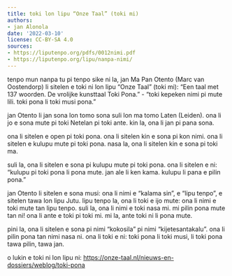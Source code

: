 ```yaml
---
title: toki lon lipu “Onze Taal” (toki mi)
authors:
- jan Alonola
date: '2022-03-10'
license: CC-BY-SA 4.0
sources:
- https://liputenpo.org/pdfs/0012nimi.pdf
- https://liputenpo.org/lipu/nanpa-nimi/
---
```


tenpo mun nanpa tu pi tenpo sike ni la, jan Ma Pan Otento (Marc van Oostendorp) li sitelen e toki ni lon lipu “Onze Taal” (toki mi): “Een taal met 137 woorden. De vrolijke kunsttaal Toki Pona.” - “toki kepeken nimi pi mute lili. toki pona li toki musi pona.”

jan Otento li jan sona lon tomo sona suli lon ma tomo Laten (Leiden). ona li jo e sona mute pi toki Netelan pi toki ante. kin la, ona li jan pi pana sona.

ona li sitelen e open pi toki pona. ona li sitelen kin e sona pi kon nimi. ona li sitelen e kulupu mute pi toki pona. nasa la, ona li sitelen kin e sona pi toki ma.

suli la, ona li sitelen e sona pi kulupu mute pi toki pona. ona li sitelen e ni: “kulupu pi toki pona li pona mute. jan ale li ken kama. kulupu li pana e pilin pona.”

jan Otento li sitelen e sona musi: ona li nimi e “kalama sin”, e “lipu tenpo”, e sitelen tawa lon lipu Jutu. lipu tenpo la, ona li toki e ijo mute: ona li nimi e toki mute tan lipu tenpo. suli la, ona li nimi e toki nasa mi. mi pilin pona mute tan ni! ona li ante e toki pi toki mi. mi la, ante toki ni li pona mute.

pini la, ona li sitelen e sona pi nimi “kokosila” pi nimi “kijetesantakalu”. ona li pilin pona tan nimi nasa ni. ona li toki e ni: toki pona li toki musi, li toki pona tawa pilin, tawa jan.

o lukin e toki ni lon lipu ni: https://onze-taal.nl/nieuws-en-dossiers/weblog/toki-pona